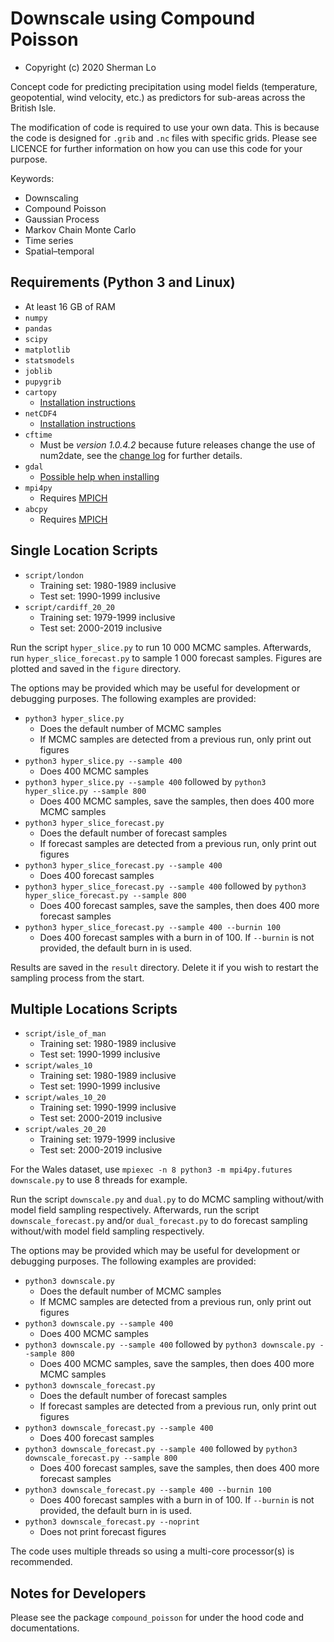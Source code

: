 # Downscale using Compound Poisson
* Copyright (c) 2020 Sherman Lo

Concept code for predicting precipitation using model fields (temperature, geopotential, wind velocity, etc.) as predictors for sub-areas across the British Isle.

The modification of code is required to use your own data. This is because the code is designed for `.grib` and `.nc` files with specific grids. Please see LICENCE for further information on how you can use this code for your purpose.

Keywords:
* Downscaling
* Compound Poisson
* Gaussian Process
* Markov Chain Monte Carlo
* Time series
* Spatial–temporal

## Requirements (Python 3 and Linux)
* At least 16 GB of RAM
* `numpy`
* `pandas`
* `scipy`
* `matplotlib`
* `statsmodels`
* `joblib`
* `pupygrib`
* `cartopy`
    * [Installation instructions](https://scitools.org.uk/cartopy/docs/latest/installing.html)
* `netCDF4`
    * [Installation instructions](https://unidata.github.io/netcdf4-python/netCDF4/index.html)
* `cftime`
    * Must be *version 1.0.4.2* because future releases change the use of num2date, see the [change log](https://github.com/Unidata/cftime/blob/master/Changelog) for further details.
* `gdal`
    * [Possible help when installing](https://gis.stackexchange.com/questions/28966/python-gdal-package-missing-header-file-when-installing-via-pip)
* `mpi4py`
    * Requires [MPICH](https://www.mpich.org/)
* `abcpy`
    * Requires [MPICH](https://www.mpich.org/)

## Single Location Scripts
* `script/london`
    * Training set: 1980-1989 inclusive
    * Test set: 1990-1999 inclusive
* `script/cardiff_20_20`
    * Training set: 1979-1999 inclusive
    * Test set: 2000-2019 inclusive

Run the script `hyper_slice.py` to run 10 000 MCMC samples. Afterwards, run `hyper_slice_forecast.py` to sample 1 000 forecast samples. Figures are plotted and saved in the `figure` directory.

The options may be provided which may be useful for development or debugging purposes. The following examples are provided:

* `python3 hyper_slice.py`
    * Does the default number of MCMC samples
    * If MCMC samples are detected from a previous run, only print out figures
* `python3 hyper_slice.py --sample 400`
    * Does 400 MCMC samples
* `python3 hyper_slice.py --sample 400` followed by `python3 hyper_slice.py --sample 800`
    * Does 400 MCMC samples, save the samples, then does 400 more MCMC samples
* `python3 hyper_slice_forecast.py`
    * Does the default number of forecast samples
    * If forecast samples are detected from a previous run, only print out figures
* `python3 hyper_slice_forecast.py --sample 400`
    * Does 400 forecast samples
* `python3 hyper_slice_forecast.py --sample 400` followed by `python3 hyper_slice_forecast.py --sample 800`
    * Does 400 forecast samples, save the samples, then does 400 more forecast samples
* `python3 hyper_slice_forecast.py --sample 400 --burnin 100`
    * Does 400 forecast samples with a burn in of 100. If `--burnin` is not provided, the default burn in is used.

Results are saved in the `result` directory. Delete it if you wish to restart the sampling process from the start.

## Multiple Locations Scripts
* `script/isle_of_man`
    * Training set: 1980-1989 inclusive
    * Test set: 1990-1999 inclusive
* `script/wales_10`
    * Training set: 1980-1989 inclusive
    * Test set: 1990-1999 inclusive
* `script/wales_10_20`
    * Training set: 1990-1999 inclusive
    * Test set: 2000-2019 inclusive
* `script/wales_20_20`
    * Training set: 1979-1999 inclusive
    * Test set: 2000-2019 inclusive

For the Wales dataset, use `mpiexec -n 8 python3 -m mpi4py.futures downscale.py` to use 8 threads for example.

Run the script `downscale.py` and `dual.py` to do MCMC sampling without/with model field sampling respectively. Afterwards, run the script `downscale_forecast.py` and/or `dual_forecast.py` to do forecast sampling without/with model field sampling respectively.

The options may be provided which may be useful for development or debugging purposes. The following examples are provided:

* `python3 downscale.py`
    * Does the default number of MCMC samples
    * If MCMC samples are detected from a previous run, only print out figures
* `python3 downscale.py --sample 400`
    * Does 400 MCMC samples
* `python3 downscale.py --sample 400` followed by `python3 downscale.py --sample 800`
    * Does 400 MCMC samples, save the samples, then does 400 more MCMC samples
* `python3 downscale_forecast.py`
    * Does the default number of forecast samples
    * If forecast samples are detected from a previous run, only print out figures
* `python3 downscale_forecast.py --sample 400`
    * Does 400 forecast samples
* `python3 downscale_forecast.py --sample 400` followed by `python3 downscale_forecast.py --sample 800`
    * Does 400 forecast samples, save the samples, then does 400 more forecast samples
* `python3 downscale_forecast.py --sample 400 --burnin 100`
    * Does 400 forecast samples with a burn in of 100. If `--burnin` is not provided, the default burn in is used.
* `python3 downscale_forecast.py --noprint`
    * Does not print forecast figures

The code uses multiple threads so using a multi-core processor(s) is recommended.

## Notes for Developers
Please see the package `compound_poisson` for under the hood code and documentations.

